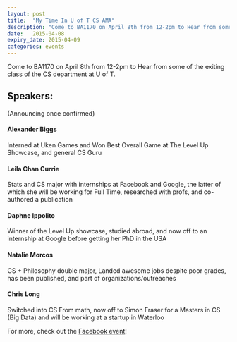 ```yaml
---
layout: post
title:  "My Time In U of T CS AMA"
description: "Come to BA1170 on April 8th from 12-2pm to Hear from some of the exiting class of the CS department at U of T"
date:   2015-04-08
expiry_date: 2015-04-09
categories: events
---
```


Come to BA1170 on April 8th from 12-2pm to Hear from some of the exiting class of the CS department at U of T.

## Speakers:
(Announcing once confirmed)

#### Alexander Biggs 
Interned at Uken Games and Won Best Overall Game at The Level Up Showcase, and general CS Guru

#### Leila Chan Currie
Stats and CS major with internships at Facebook and Google, the latter of which she will be working for Full Time, researched with profs, and co-authored a publication

#### Daphne Ippolito
Winner of the Level Up showcase, studied abroad, and now off to an internship at Google before getting her PhD in the USA

#### Natalie Morcos
CS + Philosophy double major, Landed awesome jobs despite poor grades, has been published, and part of organizations/outreaches

#### Chris Long
Switched into CS From math, now off to Simon Fraser for a Masters in CS (Big Data) and will be working at a startup in Waterloo

For more, check out the [Facebook event](https://www.facebook.com/events/1423068441328788/)!
